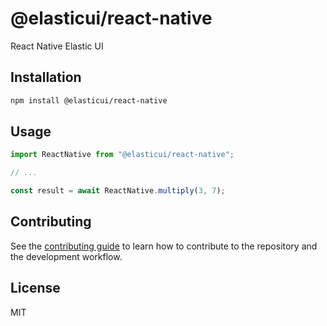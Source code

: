 # @elasticui/react-native

React Native Elastic UI

## Installation

```sh
npm install @elasticui/react-native
```

## Usage

```js
import ReactNative from "@elasticui/react-native";

// ...

const result = await ReactNative.multiply(3, 7);
```

## Contributing

See the [contributing guide](CONTRIBUTING.md) to learn how to contribute to the repository and the development workflow.

## License

MIT
